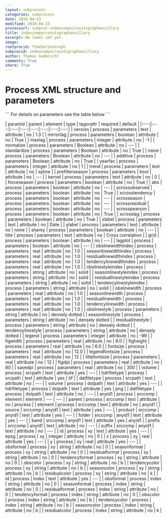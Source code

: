 ```yaml
---
layout: subprocess
categories: subprocess
date: 2019-04-23
modified: 2019-04-23
processurl: subproc-indexcompxcrosstsgraphancillary
title: indexcompxcrosstsgraphancillary
excerpt: No label set yet.
image: 
rootprocid: TimeSeriesGraph
subprocid: indexcompxcrosstsgraphancillary
author: Thomas Gumbricht
comments: True
share: True
---
```


<h1 class='foot-description'>Process XML structure and parameters</h1>
```
For details on parameters see the table below
<?xml version="1.0" ?>
<process>
  <!--Generated from python-->
  <userproj plotid="yourplotid" projectid="yourprojectid" siteid="yoursiteid" system="systemid" tractid="yourtractid" userid="youruserid"/>
  <period endday="DD" endmonth="MM" endyear="YYYY" seasonendday="DD" seasonendmonth="MM" seasonstartday="DD" seasonstartmonth="MM" startday="DD" startmonth="MM" startyear="YYYY" timestep="timestep"/>
  <parameters abs="True/False" additive="True/False" figdpi="xyz.abc" figheight="xyz.abc" figwidth="xyz.abc" fontsize="xyz.abc" forceseason="True/False" grid="True/False" kernel="txtstring" lagplot="True/False" legend="xyz" legendfontsize="xyz.abc" maxlag="xyz" mirrorlag="True/False" naive="True/False" normalize="True/False" obslinestyle="txtstring" obslinestyleindex="txtstring" obslinewidth="xyz.abc" obslinewidthindex="xyz.abc" prefilterseason="True/False" residuallinestyle="txtstring" residuallinestyleindex="txtstring" residuallinewidth="xyz.abc" residuallinewidthindex="xyz.abc" savedpi="xyz.abc" seasonlinestyle="txtstring" seasonlinestyleindex="txtstring" seasonlinewidth="xyz.abc" seasonlinewidthindex="xyz.abc" sharey="True/False" standardize="True/False" tendencylinestyle="txtstring" tendencylinestyleindex="txtstring" tendencylinewidth="xyz.abc" tendencylinewidthindex="xyz.abc" title="txtstring" titlefontsize="xyz.abc" trend="txtstring" version="txtstring" xcrosseason="True/False" xcrosslag="True/False" xcrossobserved="True/False" xcrosspearson="True/False" xcrossresidual="True/False" xcrosstendency="True/False" xlabel="txtstring" yearfac="xyz" ylabel="txtstring"/>
  <srcpath datfiletype="txtstring" hdrfiletype="txtstring" volume="txtstring"/>
  <dstpath datfiletype="txtstring" hdrfiletype="txtstring" volume="txtstring"/>
  <srccomp element="txtstring" parent="txtstring">
    <anyid1 band="txtstring" folder="txtstring" prefix="txtstring" product="txtstring" source="txtstring" suffix="txtstring"/>
  </srccomp>
  <xy epsg="xyz" id="txtstring" obscolor="txtstring" obsformat="txtstring" residualcolor="txtstring" residualformat="txtstring" seasoncolor="txtstring" seasonformat="txtstring" tendencycolor="txtstring" tendencyformat="txtstring" x="xyz.abc" y="xyz.abc"/>
  <index id="txtstring" obscolor="txtstring" obsformat="txtstring" residualcolor="txtstring" residualformat="txtstring" seasoncolor="txtstring" seasonformat="txtstring" tendencycolor="txtstring" tendencyformat="txtstring"/>
</process>
```

| paramid | parent | element | type | tagorattr | required | default |
|:---:|:---:|:---:|:---:|:---:|:---:|:---:|:---:|
| version | process | parameters | text | attribute | no | 1.3 |
| mirrorlag | process | parameters | boolean | attribute | no | True |
| maxlag | process | parameters | integer | attribute | no | -1 |
| normalize | process | parameters | Boolean | attribute | no | --- |
| standardize | process | parameters | Boolean | attribute | no | True |
| naive | process | parameters | Boolean | attribute | no | --- |
| additive | process | parameters | Boolean | attribute | no | True |
| yearfac | process | parameters | integer | attribute | no | 1 |
| trend | process | parameters | text | attribute | no | spline |
| prefilterseason | process | parameters | bool | attribute | no | --- |
| kernel | process | parameters | text | attribute | no | 0 |
| forceseason | process | parameters | boolean | attribute | no | True |
| abs | process | parameters | boolean | attribute | no | --- |
| xcrossobserved | process | parameters | boolean | attribute | no | True |
| xcrosstendency | process | parameters | boolean | attribute | no | --- |
| xcrosseason | process | parameters | boolean | attribute | no | --- |
| xcrossresidual | process | parameters | boolean | attribute | no | --- |
| xcrosspearson | process | parameters | boolean | attribute | no | True |
| xcrosslag | process | parameters | boolean | attribute | no | True |
| xlabel | process | parameters | text | attribute | no | Date |
| ylabel | process | parameters | text | attribute | no | none |
| sharey | process | parameters | boolean | attribute | no | --- |
| title | process | parameters | text | attribute | no | Cross correlation |
| grid | process | parameters | boolean | attribute | no | --- |
| lagplot | process | parameters | boolean | attribute | no | --- |
| obslinewidthindex | process | parameters | real | attribute | no | 1.0 |
| seasonlinewidthindex | process | parameters | real | attribute | no | 1.0 |
| residuallinewidthindex | process | parameters | real | attribute | no | 1.0 |
| tendencylinewidthindex | process | parameters | real | attribute | no | 1.0 |
| obslinestyleindex | process | parameters | string | attribute | no | solid |
| seasonlinestyleindex | process | parameters | string | attribute | no | solid |
| residuallinestyleindex | process | parameters | string | attribute | no | solid |
| tendencylinestyleindex | process | parameters | string | attribute | no | solid |
| obslinewidth | process | parameters | real | attribute | no | 1.0 |
| seasonlinewidth | process | parameters | real | attribute | no | 1.0 |
| residuallinewidth | process | parameters | real | attribute | no | 1.0 |
| tendencylinewidth | process | parameters | real | attribute | no | 1.0 |
| obslinestyle | process | parameters | string | attribute | no | densely dotted |
| seasonlinestyle | process | parameters | string | attribute | no | densely dotted |
| residuallinestyle | process | parameters | string | attribute | no | densely dotted |
| tendencylinestyle | process | parameters | string | attribute | no | densely dotted |
| legend | process | parameters | integer | attribute | no | -99 |
| figwidth | process | parameters | real | attribute | no | 8.0 |
| figheight | process | parameters | real | attribute | no | 6.0 |
| fontsize | process | parameters | real | attribute | no | 12.0 |
| legendfontsize | process | parameters | real | attribute | no | 12 |
| titlefontsize | process | parameters | real | attribute | no | 12 |
| figdpi | process | parameters | real | attribute | no | 80 |
| savedpi | process | parameters | real | attribute | no | 300 |
| volume | process | srcpath | text | attribute | yes | --- |
| hdrfiletype | process | srcpath | text | attribute | yes | tif |
| datfiletype | process | srcpath | text | attribute | no | --- |
| volume | process | dstpath | text | attribute | yes | --- |
| hdrfiletype | process | dstpath | text | attribute | yes | png |
| datfiletype | process | dstpath | text | attribute | no | --- |
| anyid1 | process | srccomp | element | element | --- | --- |
| parent | process | srccomp | text | attribute | no | process |
| element | process | srccomp | text | attribute | no | anyid1 |
| source | srccomp | anyid1 | text | attribute | yes | --- |
| product | srccomp | anyid1 | text | attribute | yes | --- |
| folder | srccomp | anyid1 | text | attribute | yes | --- |
| band | srccomp | anyid1 | text | attribute | yes | anyid1 |
| prefix | srccomp | anyid1 | text | attribute | no | --- |
| suffix | srccomp | anyid1 | text | attribute | no | --- |
| id | process | xy | text | attribute | yes | --- |
| epsg | process | xy | integer | attribute | no | 0 |
| x | process | xy | real | attribute | yes | --- |
| y | process | xy | real | attribute | yes | --- |
| obsformat | process | xy | string | attribute | no | 0 |
| seasonformat | process | xy | string | attribute | no | 0 |
| residualformat | process | xy | string | attribute | no | 0 |
| tendencyformat | process | xy | string | attribute | no | 0 |
| obscolor | process | xy | string | attribute | no | b |
| tendencycolor | process | xy | string | attribute | no | b |
| seasoncolor | process | xy | string | attribute | no | b |
| residualcolor | process | xy | string | attribute | no | k |
| id | process | index | text | attribute | yes | --- |
| obsformat | process | index | string | attribute | no | 0 |
| seasonformat | process | index | string | attribute | no | 0 |
| residualformat | process | index | string | attribute | no | 0 |
| tendencyformat | process | index | string | attribute | no | 0 |
| obscolor | process | index | string | attribute | no | b |
| tendencycolor | process | index | string | attribute | no | b |
| seasoncolor | process | index | string | attribute | no | b |
| residualcolor | process | index | string | attribute | no | k |
